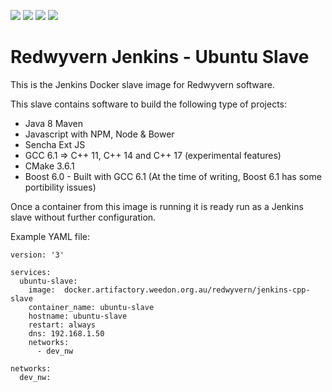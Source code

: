 ![](https://img.shields.io/docker/stars/redwyvern/jenkins-ubuntu-slave.svg)
![](https://img.shields.io/docker/pulls/redwyvern/jenkins-ubuntu-slave.svg)
![](https://img.shields.io/docker/automated/redwyvern/jenkins-ubuntu-slave.svg)
[![](https://images.microbadger.com/badges/image/redwyvern/jenkins-ubuntu-slave.svg)](https://microbadger.com/images/redwyvern/jenkins-ubuntu-slave "Get your own image badge on microbadger.com")

Redwyvern Jenkins - Ubuntu Slave 
================================

This is the Jenkins Docker slave image for Redwyvern software.

This slave contains software to build the following type of projects:
* Java 8 Maven
* Javascript with NPM, Node & Bower
* Sencha Ext JS
* GCC 6.1 => C++ 11, C++ 14 and C++ 17 (experimental features)
* CMake 3.6.1
* Boost 6.0 - Built with GCC 6.1 (At the time of writing, Boost 6.1 has some portibility issues)

Once a container from this image is running it is ready run as a Jenkins slave without further configuration.

Example YAML file:
```
version: '3'

services:
  ubuntu-slave:
    image:  docker.artifactory.weedon.org.au/redwyvern/jenkins-cpp-slave
    container_name: ubuntu-slave
    hostname: ubuntu-slave
    restart: always
    dns: 192.168.1.50
    networks:
      - dev_nw

networks:
  dev_nw:
```
